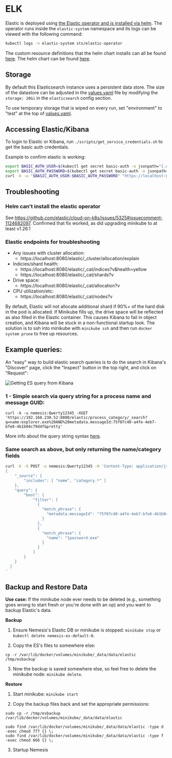 # ELK

Elastic is deployed using [the Elastic operator and is installed via helm](https://www.elastic.co/guide/en/cloud-on-k8s/master/k8s-install-helm.html). The operator runs inside the `elastic-system` namespace and its logs can be viewed with the following command:
```bash
kubectl logs -n elastic-system sts/elastic-operator
```

The custom resource definitions that the helm chart installs can all be found [here](https://github.com/elastic/cloud-on-k8s/tree/2.3/config/samples). The helm chart can be found [here](https://github.com/elastic/cloud-on-k8s/tree/main/deploy).

## Storage

By default this Elasticsearch instance uses a persistent data store. The size of the datastore can be adjusted in the [values.yaml](https://github.com/SpecterOps/Nemesis/blob/main/helm/nemesis/values.yaml) file by modifying the `storage: 20Gi` in the `elasticsearch` config section.

To use temporary storage that is wiped on every run, set "environment" to "test" at the top of [values.yaml](https://github.com/SpecterOps/Nemesis/blob/main/helm/nemesis/values.yaml).

## Accessing Elastic/Kibana
To login to Elastic or Kibana, run `./scripts/get_service_credentials.sh` to get the basic auth credentials.

Example to confirm elastic is working:
```bash
export BASIC_AUTH_USER=$(kubectl get secret basic-auth -o jsonpath="{.data.username}" | base64 -d)
export BASIC_AUTH_PASSWORD=$(kubectl get secret basic-auth -o jsonpath="{.data.password}" | base64 -d)
curl -k -u "$BASIC_AUTH_USER:$BASIC_AUTH_PASSWORD" "https://localhost:8080/elastic/"
```

## Troubleshooting
### Helm can't install the elastic operator
See https://github.com/elastic/cloud-on-k8s/issues/5325#issuecomment-1124682097. Confirmed that fix worked, as did upgrading minikube to at least v1.26.1

### Elastic endpoints for troubleshooting

- Any issues with cluster allocation:
  - https://localhost:8080/elastic/_cluster/allocation/explain
- Indicies/shard health:
  - https://localhost:8080/elastic/_cat/indices?v&health=yellow
  - https://localhost:8080/elastic/_cat/shards?v
- Drive space:
  - https://localhost:8080/elastic/_cat/allocation?v
- CPU utilization/etc:
  - https://localhost:8080/elastic/_cat/nodes?v

By default, Elastic will not allocate additional shard if 90%+ of the hard disk in the pod is allocated. If Minikube fills up, the drive space will be reflected as also filled in the Elastic container. This causes Kibana to fail in object creation, and Kibana will be stuck in a non-functional startup look. The solution is to ssh into minikube with `minikube ssh` and then run `docker system prune` to free up resources.

## Example queries:
An "easy" way to build elastic search queries is to do the search in Kibana's "Discover" page, click the "Inspect" button in the top right, and click on "Request":

![Getting ES query from Kibana](images/kibana-get-es-request.png)

### 1 - Simple search via query string for a process name and message GUID:
```
curl -k -u nemesis:Qwerty12345 -XGET 'https://192.168.230.52:8080/elastic/process_category/_search?q=name:explorer.exe%20AND%20metadata.messageId:75f07c40-a4fe-4eb7-bfe6-4b1b04c79d4f&pretty'
```

More info about the query string syntax [here](https://www.elastic.co/guide/en/elasticsearch/reference/current/query-dsl-query-string-query.html#query-string-syntax).


### Same search as above, but only returning the name/category fields
```bash
curl -k -X POST -u nemesis:Qwerty12345 -H 'Content-Type: application/json' 'https://192.168.230.52:8080/elastic/process_category/_search?pretty' -d '
{
    "_source": {
        "includes": [ "name", "category.*" ]
    },
    "query": {
        "bool": {
            "filter": [
              {
                "match_phrase": {
                  "metadata.messageId": "75f07c40-a4fe-4eb7-bfe6-4b1b04c79d4f"
                }
              },
              {
                "match_phrase": {
                  "name": "1password.exe"
                }
              }
            ]
        }
    }
  }
'
```

## Backup and Restore Data
**Use case:** If the minikube node ever needs to be deleted (e.g., something goes wrong to start fresh or you're done with an op) and you want to backup Elastic's data.

**Backup**
1. Ensure Nemesis's Elastic DB or minikube is stopped: `minikube stop` or `kubectl delete nemesis-es-default-0`.

2. Copy the ES's files to somewhere else:
```
cp -r /var/lib/docker/volumes/minikube/_data/data/elastic /tmp/esbackup`
```
3. Now the backup is saved somewhere else, so feel free to delete the minikube node: `minikube delete`.

**Restore**
1. Start minikube: `minikube start`

2. Copy the backup files back and set the appropriate permissions:
```
sudo cp -r /tmp/esbackup /var/lib/docker/volumes/minikube/_data/data/elastic

sudo find /var/lib/docker/volumes/minikube/_data/data/elastic -type d -exec chmod 777 {} \;
sudo find /var/lib/docker/volumes/minikube/_data/data/elastic -type f -exec chmod 666 {} \;
```

3. Startup Nemesis
